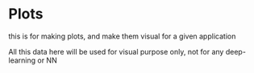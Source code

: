 # Plots
this is for making plots, and make them visual for a given application


All this data here will be used for visual purpose only, not for any deep-learning or NN
